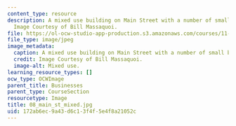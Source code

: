 ```yaml
---
content_type: resource
description: A mixed use building on Main Street with a number of small businesses.
  Image Courtesy of Bill Massaquoi.
file: https://ol-ocw-studio-app-production.s3.amazonaws.com/courses/11-945-springfield-studio-fall-2005/172ab6ec9a43d6c13f4f5e4f8a21052c_08_main_st_mixed.jpg
file_type: image/jpeg
image_metadata:
  caption: A mixed use building on Main Street with a number of small businesses.
  credit: Image Courtesy of Bill Massaquoi.
  image-alt: Mixed use.
learning_resource_types: []
ocw_type: OCWImage
parent_title: Businesses
parent_type: CourseSection
resourcetype: Image
title: 08_main_st_mixed.jpg
uid: 172ab6ec-9a43-d6c1-3f4f-5e4f8a21052c
---
```

